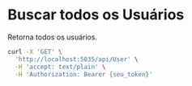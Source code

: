 # Buscar todos os Usuários

Retorna todos os usuários.

```bash
curl -X 'GET' \
  'http://localhost:5035/api/User' \
  -H 'accept: text/plain' \
  -H 'Authorization: Bearer {seu_token}'
```
